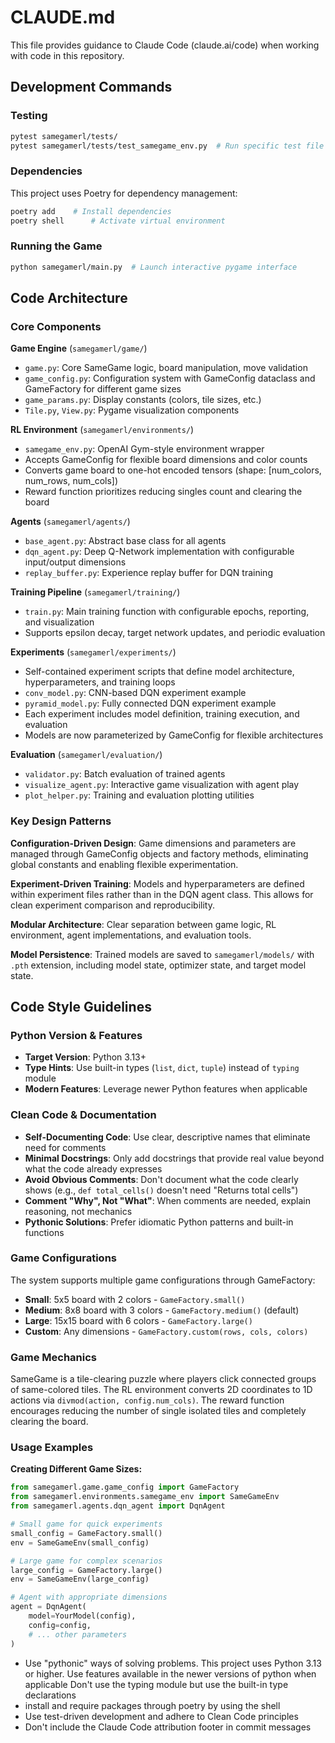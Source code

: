 # CLAUDE.md

This file provides guidance to Claude Code (claude.ai/code) when working with code in this repository.

## Development Commands

### Testing
```bash
pytest samegamerl/tests/
pytest samegamerl/tests/test_samegame_env.py  # Run specific test file
```

### Dependencies
This project uses Poetry for dependency management:
```bash
poetry add    # Install dependencies
poetry shell      # Activate virtual environment
```

### Running the Game
```bash
python samegamerl/main.py  # Launch interactive pygame interface
```

## Code Architecture

### Core Components

**Game Engine** (`samegamerl/game/`)
- `game.py`: Core SameGame logic, board manipulation, move validation
- `game_config.py`: Configuration system with GameConfig dataclass and GameFactory for different game sizes
- `game_params.py`: Display constants (colors, tile sizes, etc.)
- `Tile.py`, `View.py`: Pygame visualization components

**RL Environment** (`samegamerl/environments/`)
- `samegame_env.py`: OpenAI Gym-style environment wrapper
- Accepts GameConfig for flexible board dimensions and color counts
- Converts game board to one-hot encoded tensors (shape: [num_colors, num_rows, num_cols])
- Reward function prioritizes reducing singles count and clearing the board

**Agents** (`samegamerl/agents/`)
- `base_agent.py`: Abstract base class for all agents
- `dqn_agent.py`: Deep Q-Network implementation with configurable input/output dimensions
- `replay_buffer.py`: Experience replay buffer for DQN training

**Training Pipeline** (`samegamerl/training/`)
- `train.py`: Main training function with configurable epochs, reporting, and visualization
- Supports epsilon decay, target network updates, and periodic evaluation

**Experiments** (`samegamerl/experiments/`)
- Self-contained experiment scripts that define model architecture, hyperparameters, and training loops
- `conv_model.py`: CNN-based DQN experiment example
- `pyramid_model.py`: Fully connected DQN experiment example
- Each experiment includes model definition, training execution, and evaluation
- Models are now parameterized by GameConfig for flexible architectures

**Evaluation** (`samegamerl/evaluation/`)
- `validator.py`: Batch evaluation of trained agents
- `visualize_agent.py`: Interactive game visualization with agent play
- `plot_helper.py`: Training and evaluation plotting utilities

### Key Design Patterns

**Configuration-Driven Design**: Game dimensions and parameters are managed through GameConfig objects and factory methods, eliminating global constants and enabling flexible experimentation.

**Experiment-Driven Training**: Models and hyperparameters are defined within experiment files rather than in the DQN agent class. This allows for clean experiment comparison and reproducibility.

**Modular Architecture**: Clear separation between game logic, RL environment, agent implementations, and evaluation tools.

**Model Persistence**: Trained models are saved to `samegamerl/models/` with `.pth` extension, including model state, optimizer state, and target model state.

## Code Style Guidelines

### Python Version & Features
- **Target Version**: Python 3.13+
- **Type Hints**: Use built-in types (`list`, `dict`, `tuple`) instead of `typing` module
- **Modern Features**: Leverage newer Python features when applicable

### Clean Code & Documentation
- **Self-Documenting Code**: Use clear, descriptive names that eliminate need for comments
- **Minimal Docstrings**: Only add docstrings that provide real value beyond what the code already expresses
- **Avoid Obvious Comments**: Don't document what the code clearly shows (e.g., `def total_cells()` doesn't need "Returns total cells")
- **Comment "Why", Not "What"**: When comments are needed, explain reasoning, not mechanics
- **Pythonic Solutions**: Prefer idiomatic Python patterns and built-in functions

### Game Configurations

The system supports multiple game configurations through GameFactory:
- **Small**: 5x5 board with 2 colors - `GameFactory.small()`
- **Medium**: 8x8 board with 3 colors - `GameFactory.medium()` (default)
- **Large**: 15x15 board with 6 colors - `GameFactory.large()`
- **Custom**: Any dimensions - `GameFactory.custom(rows, cols, colors)`

### Game Mechanics

SameGame is a tile-clearing puzzle where players click connected groups of same-colored tiles. The RL environment converts 2D coordinates to 1D actions via `divmod(action, config.num_cols)`. The reward function encourages reducing the number of single isolated tiles and completely clearing the board.

### Usage Examples

**Creating Different Game Sizes:**
```python
from samegamerl.game.game_config import GameFactory
from samegamerl.environments.samegame_env import SameGameEnv
from samegamerl.agents.dqn_agent import DqnAgent

# Small game for quick experiments
small_config = GameFactory.small()
env = SameGameEnv(small_config)

# Large game for complex scenarios  
large_config = GameFactory.large()
env = SameGameEnv(large_config)

# Agent with appropriate dimensions
agent = DqnAgent(
    model=YourModel(config),
    config=config,
    # ... other parameters
)
```
- Use "pythonic" ways of solving problems.
This project uses Python 3.13 or higher. Use features available in the newer versions of python when applicable
Don't use the typing module but use the built-in type declarations
- install and require packages through poetry by using the shell
- Use test-driven development and adhere to Clean Code principles
- Don't include the Claude Code attribution footer in commit messages
